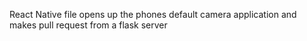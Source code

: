 React Native file opens up the phones default camera application and makes pull request from a flask server
